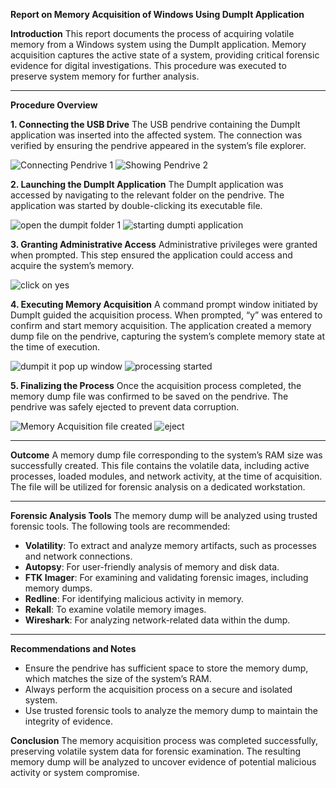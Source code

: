 **Report on Memory Acquisition  of Windows Using DumpIt Application**

**Introduction**
This report documents the process of acquiring volatile memory from a Windows system using the DumpIt application. Memory acquisition captures the active state of a system, providing critical forensic evidence for digital investigations. This procedure was executed to preserve system memory for further analysis.

---

**Procedure Overview**

**1. Connecting the USB Drive**
The USB pendrive containing the DumpIt application was inserted into the affected system. The connection was verified by ensuring the pendrive appeared in the system’s file explorer.

![Connecting Pendrive 1](https://github.com/user-attachments/assets/9efa8595-93a3-4f1a-9ef7-c65e98cc6837)
![Showing Pendrive 2](https://github.com/user-attachments/assets/5657edd9-4bb5-43be-8015-24b3a9954657)

**2. Launching the DumpIt Application**
The DumpIt application was accessed by navigating to the relevant folder on the pendrive. The application was started by double-clicking its executable file.

![open the dumpit folder 1](https://github.com/user-attachments/assets/bca232f1-8dea-4ebe-a9d8-f0170d2b0324)
![starting dumpti application](https://github.com/user-attachments/assets/d836c2cf-f06f-4b27-9751-c4f984087734)

**3. Granting Administrative Access**
Administrative privileges were granted when prompted. This step ensured the application could access and acquire the system’s memory.

![click on yes](https://github.com/user-attachments/assets/6ac11ed0-a31a-4fe6-a0bd-bf8a58b7e5e7)

**4. Executing Memory Acquisition**
A command prompt window initiated by DumpIt guided the acquisition process. When prompted, “y” was entered to confirm and start memory acquisition. The application created a memory dump file on the pendrive, capturing the system’s complete memory state at the time of execution.

![dumpit it pop up window](https://github.com/user-attachments/assets/d2d5b049-4ef7-40c5-b4dd-4f63f3b007f8)
![processing started](https://github.com/user-attachments/assets/a69cf3ec-f745-4f76-9528-d0668508b072)


**5. Finalizing the Process**
Once the acquisition process completed, the memory dump file was confirmed to be saved on the pendrive. The pendrive was safely ejected to prevent data corruption.

![Memory Acquisition file created](https://github.com/user-attachments/assets/61b76576-c7c4-48fc-b076-77d811e83e2c)
![eject](https://github.com/user-attachments/assets/cb583972-d0ea-4344-a7ac-871612fb0c92)

---

**Outcome**
A memory dump file corresponding to the system’s RAM size was successfully created. This file contains the volatile data, including active processes, loaded modules, and network activity, at the time of acquisition. The file will be utilized for forensic analysis on a dedicated workstation.

---

**Forensic Analysis Tools**
The memory dump will be analyzed using trusted forensic tools. The following tools are recommended:

- **Volatility**: To extract and analyze memory artifacts, such as processes and network connections.
- **Autopsy**: For user-friendly analysis of memory and disk data.
- **FTK Imager**: For examining and validating forensic images, including memory dumps.
- **Redline**: For identifying malicious activity in memory.
- **Rekall**: To examine volatile memory images.
- **Wireshark**: For analyzing network-related data within the dump.

---

**Recommendations and Notes**
- Ensure the pendrive has sufficient space to store the memory dump, which matches the size of the system’s RAM.
- Always perform the acquisition process on a secure and isolated system.
- Use trusted forensic tools to analyze the memory dump to maintain the integrity of evidence.

**Conclusion**
The memory acquisition process was completed successfully, preserving volatile system data for forensic examination. The resulting memory dump will be analyzed to uncover evidence of potential malicious activity or system compromise.

